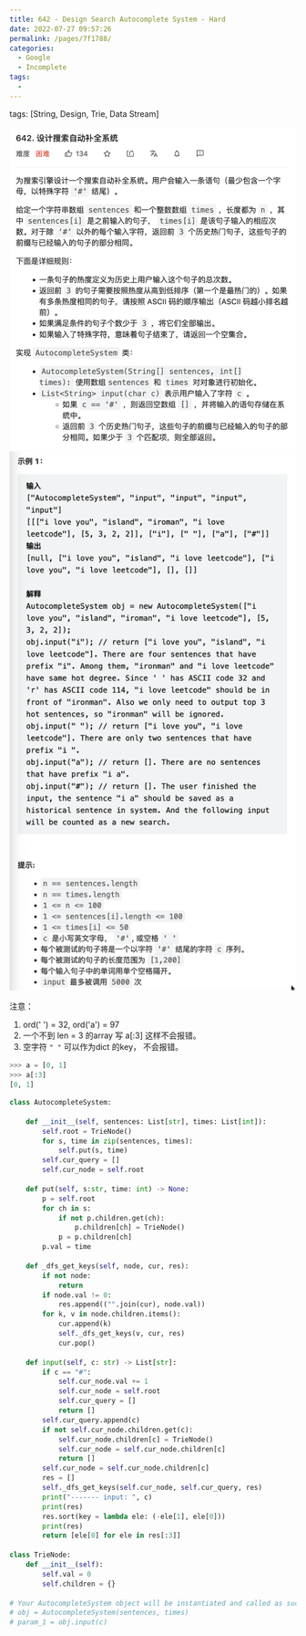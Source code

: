 ```yaml
---
title: 642 - Design Search Autocomplete System - Hard
date: 2022-07-27 09:57:26
permalink: /pages/7f1788/
categories:
  - Google
  - Incomplete
tags:
  - 
---
```

tags: [String, Design, Trie, Data Stream]

![](https://raw.githubusercontent.com/emmableu/image/master/202208121340199.png)
![](https://raw.githubusercontent.com/emmableu/image/master/202208121341845.png)

注意：

1. ord(' ') = 32, ord('a') = 97
2. 一个不到 len = 3 的array 写 a[:3] 这样不会报错。
3. 空字符 `" "` 可以作为dict 的key， 不会报错。

```python
>>> a = [0, 1]
>>> a[:3]
[0, 1]
```

```python
class AutocompleteSystem:

	def __init__(self, sentences: List[str], times: List[int]):
		self.root = TrieNode()
		for s, time in zip(sentences, times):
			self.put(s, time)
		self.cur_query = []
		self.cur_node = self.root

	def put(self, s:str, time: int) -> None:
		p = self.root
		for ch in s:
			if not p.children.get(ch):
				p.children[ch] = TrieNode()
			p = p.children[ch]
		p.val = time

	def _dfs_get_keys(self, node, cur, res):
		if not node:
			return
		if node.val != 0:
			res.append(("".join(cur), node.val))
		for k, v in node.children.items():
			cur.append(k)
			self._dfs_get_keys(v, cur, res)
			cur.pop()
	
	def input(self, c: str) -> List[str]:
		if c == "#":
			self.cur_node.val += 1
			self.cur_node = self.root
			self.cur_query = []
			return []
		self.cur_query.append(c)
		if not self.cur_node.children.get(c):
			self.cur_node.children[c] = TrieNode()
			self.cur_node = self.cur_node.children[c] 
			return []
		self.cur_node = self.cur_node.children[c] 
		res = []
		self._dfs_get_keys(self.cur_node, self.cur_query, res)
		print("------- input: ", c)
		print(res)
		res.sort(key = lambda ele: (-ele[1], ele[0]))
		print(res)
		return [ele[0] for ele in res[:3]]

class TrieNode:
	def __init__(self):
		self.val = 0
		self.children = {}

# Your AutocompleteSystem object will be instantiated and called as such:
# obj = AutocompleteSystem(sentences, times)
# param_1 = obj.input(c)
```